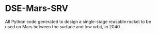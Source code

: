 # DSE-Mars-SRV

All Python code generated to design a single-stage reusable rocket to be used on Mars between the surface and low orbit, in 2040.
